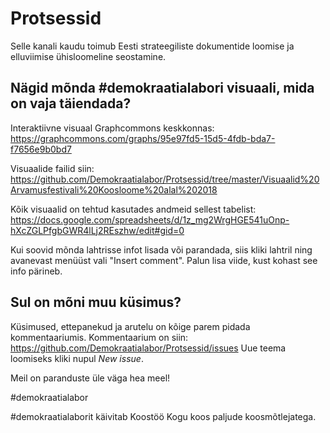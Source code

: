 # Protsessid
Selle kanali kaudu toimub Eesti strateegiliste dokumentide loomise ja elluviimise ühisloomeline seostamine.

## Nägid mõnda #demokraatialabori visuaali, mida on vaja täiendada?
Interaktiivne visuaal Graphcommons keskkonnas:
https://graphcommons.com/graphs/95e97fd5-15d5-4fdb-bda7-f7656e9b0bd7

Visuaalide failid siin:
https://github.com/Demokraatialabor/Protsessid/tree/master/Visuaalid%20Arvamusfestivali%20Koosloome%20alal%202018

Kõik visuaalid on tehtud kasutades andmeid sellest tabelist:
https://docs.google.com/spreadsheets/d/1z_mg2WrgHGE541uOnp-hXcZGLPfgbGWR4lLj2REszhw/edit#gid=0

Kui soovid mõnda lahtrisse infot lisada või parandada, siis kliki lahtril ning avanevast menüüst vali "Insert comment".
Palun lisa viide, kust kohast see info pärineb.

## Sul on mõni muu küsimus?
Küsimused, ettepanekud ja arutelu on kõige parem pidada kommentaariumis.
Kommentaarium on siin: https://github.com/Demokraatialabor/Protsessid/issues
Uue teema loomiseks kliki nupul _New issue_.

Meil on paranduste üle väga hea meel!


#demokraatialabor

#demokraatialaborit käivitab Koostöö Kogu koos paljude koosmõtlejatega. 

